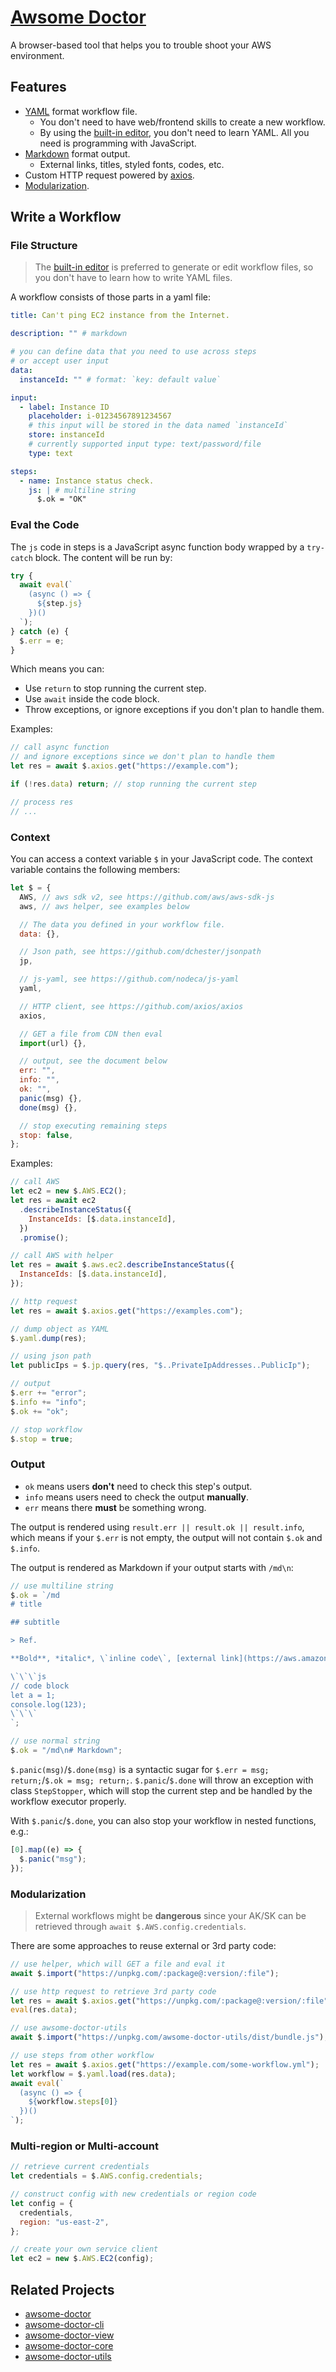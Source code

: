 # [Awsome Doctor](https://discretetom.github.io/awsome-doctor/)

A browser-based tool that helps you to trouble shoot your AWS environment.

## Features

- [YAML](https://yaml.org/) format workflow file.
  - You don't need to have web/frontend skills to create a new workflow.
  - By using the [built-in editor](https://discretetom.github.io/awsome-doctor/editor), you don't need to learn YAML. All you need is programming with JavaScript.
- [Markdown](https://docs.github.com/en/github/writing-on-github/getting-started-with-writing-and-formatting-on-github/basic-writing-and-formatting-syntax) format output.
  - External links, titles, styled fonts, codes, etc.
- Custom HTTP request powered by [axios](https://github.com/axios/axios).
- [Modularization](#Modularization).

## Write a Workflow

### File Structure

> The [built-in editor](https://discretetom.github.io/awsome-doctor/editor) is preferred to generate or edit workflow files, so you don't have to learn how to write YAML files.

A workflow consists of those parts in a yaml file:

```yaml
title: Can't ping EC2 instance from the Internet.

description: "" # markdown

# you can define data that you need to use across steps
# or accept user input
data:
  instanceId: "" # format: `key: default value`

input:
  - label: Instance ID
    placeholder: i-01234567891234567
    # this input will be stored in the data named `instanceId`
    store: instanceId
    # currently supported input type: text/password/file
    type: text

steps:
  - name: Instance status check.
    js: | # multiline string
      $.ok = "OK"
```

### Eval the Code

The `js` code in steps is a JavaScript async function body wrapped by a `try-catch` block. The content will be run by:

```js
try {
  await eval(`
    (async () => {
      ${step.js}
    })()
  `);
} catch (e) {
  $.err = e;
}
```

Which means you can:

- Use `return` to stop running the current step.
- Use `await` inside the code block.
- Throw exceptions, or ignore exceptions if you don't plan to handle them.

Examples:

```js
// call async function
// and ignore exceptions since we don't plan to handle them
let res = await $.axios.get("https://example.com");

if (!res.data) return; // stop running the current step

// process res
// ...
```

### Context

You can access a context variable `$` in your JavaScript code. The context variable contains the following members:

```js
let $ = {
  AWS, // aws sdk v2, see https://github.com/aws/aws-sdk-js
  aws, // aws helper, see examples below

  // The data you defined in your workflow file.
  data: {},

  // Json path, see https://github.com/dchester/jsonpath
  jp,

  // js-yaml, see https://github.com/nodeca/js-yaml
  yaml,

  // HTTP client, see https://github.com/axios/axios
  axios,

  // GET a file from CDN then eval
  import(url) {},

  // output, see the document below
  err: "",
  info: "",
  ok: "",
  panic(msg) {},
  done(msg) {},

  // stop executing remaining steps
  stop: false,
};
```

Examples:

```js
// call AWS
let ec2 = new $.AWS.EC2();
let res = await ec2
  .describeInstanceStatus({
    InstanceIds: [$.data.instanceId],
  })
  .promise();

// call AWS with helper
let res = await $.aws.ec2.describeInstanceStatus({
  InstanceIds: [$.data.instanceId],
});

// http request
let res = await $.axios.get("https://examples.com");

// dump object as YAML
$.yaml.dump(res);

// using json path
let publicIps = $.jp.query(res, "$..PrivateIpAddresses..PublicIp");

// output
$.err += "error";
$.info += "info";
$.ok += "ok";

// stop workflow
$.stop = true;
```

### Output

- `ok` means users **don't** need to check this step's output.
- `info` means users need to check the output **manually**.
- `err` means there **must** be something wrong.

The output is rendered using `result.err || result.ok || result.info`, which means if your `$.err` is not empty, the output will not contain `$.ok` and `$.info`.

The output is rendered as Markdown if your output starts with `/md\n`:

```js
// use multiline string
$.ok = `/md
# title

## subtitle

> Ref.

**Bold**, *italic*, \`inline code\`, [external link](https://aws.amazon.com).

\`\`\`js
// code block
let a = 1;
console.log(123);
\`\`\`
`;

// use normal string
$.ok = "/md\n# Markdown";
```

`$.panic(msg)`/`$.done(msg)` is a syntactic sugar for `$.err = msg; return;`/`$.ok = msg; return;`. `$.panic`/`$.done` will throw an exception with class `StepStopper`, which will stop the current step and be handled by the workflow executor properly.

With `$.panic`/`$.done`, you can also stop your workflow in nested functions, e.g.:

```js
[0].map((e) => {
  $.panic("msg");
});
```

### Modularization

> External workflows might be **dangerous** since your AK/SK can be retrieved through `await $.AWS.config.credentials`.

There are some approaches to reuse external or 3rd party code:

```js
// use helper, which will GET a file and eval it
await $.import("https://unpkg.com/:package@:version/:file");

// use http request to retrieve 3rd party code
let res = await $.axios.get("https://unpkg.com/:package@:version/:file");
eval(res.data);

// use awsome-doctor-utils
await $.import("https://unpkg.com/awsome-doctor-utils/dist/bundle.js");

// use steps from other workflow
let res = await $.axios.get("https://example.com/some-workflow.yml");
let workflow = $.yaml.load(res.data);
await eval(`
  (async () => {
    ${workflow.steps[0]}
  })()
`);
```

### Multi-region or Multi-account

```js
// retrieve current credentials
let credentials = $.AWS.config.credentials;

// construct config with new credentials or region code
let config = {
  credentials,
  region: "us-east-2",
};

// create your own service client
let ec2 = new $.AWS.EC2(config);
```

## Related Projects

- [awsome-doctor](https://github.com/DiscreteTom/awsome-doctor)
- [awsome-doctor-cli](https://github.com/DiscreteTom/awsome-doctor-cli)
- [awsome-doctor-view](https://github.com/DiscreteTom/awsome-doctor-view)
- [awsome-doctor-core](https://github.com/DiscreteTom/awsome-doctor-core)
- [awsome-doctor-utils](https://github.com/DiscreteTom/awsome-doctor-utils)

